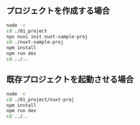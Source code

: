## プロジェクトを作成する場合

```sh
node -v 
cd ./01_project
npx nuxi init nuxt-sample-proj
cd ./nuxt-sample-proj
npm install
npm run dev
cd ../..
```

## 既存プロジェクトを起動させる場合

```sh
node -v 
cd ./01_project/nuxt-proj
npm install
npm run dev
cd ../..
```
